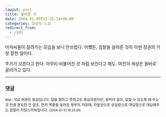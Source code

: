 ```yaml
---
layout: post
title: 올바른 것
date: 2004-01-09T22:35:34+09:00
categories: 일상의-느낌
redirect_from:
  - /301
---
```


아저씨들이 끌려가는 모습을 보니 안쓰럽다. 어쨌든, 검찰을 살려준 것이 이번 정권의 가장 잘한 일이다.

주가가 오른다고 한다. 아무리 비뚤어진 것 처럼 보인다고 해도. 여전히 세상은 올바로 굴러가고 있다.

* * *

### 댓글



<!--- cmt:632 --->
<!--- mail: --->
<!--- parent:0 --->

<small class=comment>leia : 100 퍼센트 동감입니다. 일을 잘하고 못하고도 중요하겠지만, 원칙이 살아, 일할 수 있도록 해 주는 것 만큼 중요한 건 없죠. 먼저 목줄을 놓아준 정부의 자유에,  자발성으로 성실함으로 대담함으로 대답해주는 검찰이 자랑스러워집니다. <small>(2004-01-10 19:33:39)</small></small>


